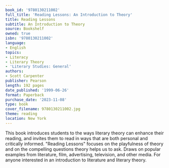 ```yaml
---
book_id: '9780130211002'
full_title: 'Reading Lessons: An Introduction to Theory'
title: Reading Lessons
subtitle: An Introduction to Theory
source: Bookshelf
owned: true
isbn: '9780130211002'
language:
- English
topics:
- Literacy
- Literary Theory
- 'Literary Studies: General'
authors:
- Scott Carpenter
publisher: Pearson
length: 192 pages
date_published: '1999-06-26'
format: Paperback
purchase_date: '2023-11-08'
type: book
cover_filename: 9780130211002.jpg
theme: reading
location: New York
---
```

This book introduces students to the ways literary theory can enhance their reading, and invites them to read in ways that are both personal and critically informed. "Reading Lessons" focuses on the playfulness of theory and on the compelling questions theory helps us to ask. Draws on popular examples from literature, film, advertising, television, and other media. For anyone interested in an introduction to literature and literary theory.
